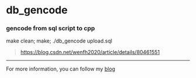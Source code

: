 # db_gencode
### gencode from sql script to cpp

make clean; make;
./db_gencode upload.sql

> https://blog.csdn.net/wenfh2020/article/details/80461551

---

For more information, you can follow my [blog](https://wenfh2020.com)
